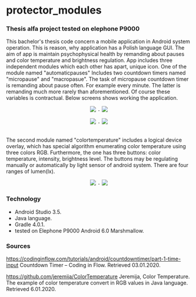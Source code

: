 # protector_modules
### Thesis alfa project tested on elephone P9000

  This bachelor's thesis code concern a mobile application in Android system operation. This is reason, why application has a Polish language GUI. The aim of app is maintain psychophysical health by remanding about pauses and color temperature and brightness regulation. App includes three independent modules which each other has apart, unique icon. One of the module named "automaticpauses" Includes two countdown timers named "micropause" and "macropasue". The task of micropause countdown timer is remanding about pause often. For example every minute. The latter is remanding much more rarely than aforementioned. Of course these variables is contractual. Below screens shows working the application.


<p align="center">
  <img src="./images/background.png">
  <code>-</code>
  <img src="./images/automaticpauses.png">
</p>

<p align="center">
  <img src="./images/breakdecision.png">
  <code>-</code>
  <img src="./images/breaktime.png">
</p>

<br />
  The second module named "colortemperature" includes a logical device overlay, which has special algorithm enumerating color temperature using three colors RGB. Furthermore, the one has three buttons: color temperature, intensity, brightness level. The buttons may be regulating manually or automatically by light sensor of android system. There are four ranges of lumen(lx).

<p align="center">
  <img src="./images/lowlight.png">
  <code>-</code>
  <img src="./images/highlight.png">
</p>
 
### Technology

- Android Studio 3.5.
- Java language.
- Gradle 4.0.1.
- tested on Elephone P9000 Android 6.0 Marshmallow.

### Sources 

https://codinginflow.com/tutorials/android/countdowntimer/part-1-time-input Countdown Timer – Coding in Flow. Retrieved 03.01.2020.

https://github.com/jeremija/ColorTemperature Jeremija, Color Temperature. The example of color temperature convert in RGB values in Java language. Retrieved 6.01.2020.

